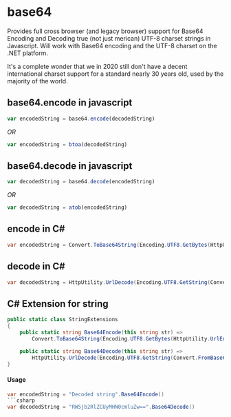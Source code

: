 # base64
Provides full cross browser (and legacy browser) support for Base64 Encoding and Decoding true (not just merican) UTF-8 charset strings in Javascript. Will work with Base64 encoding and the UTF-8 charset on the .NET platform.

It's a complete wonder that we in 2020 still don't have a decent international charset support for a standard nearly 30 years old, used by the majority of the world.

## base64.encode in javascript
```javascript
var encodedString = base64.encode(decodedString)
```
_OR_
```javascript
var encodedString = btoa(decodedString)
```
## base64.decode in javascript
```javascript
var decodedString = base64.decode(encodedString)
```
_OR_
```javascript
var decodedString = atob(encodedString)
```
## encode in C#
```csharp
var encodedString = Convert.ToBase64String(Encoding.UTF8.GetBytes(HttpUtility.UrlEncode(decodedString)))
```
## decode in C#
```csharp
var decodedString = HttpUtility.UrlDecode(Encoding.UTF8.GetString(Convert.FromBase64String(encodedString)))
```
## C# Extension for string
```csharp
public static class StringExtensions
{
    public static string Base64Encode(this string str) =>
        Convert.ToBase64String(Encoding.UTF8.GetBytes(HttpUtility.UrlEncode(str ?? string.Empty)));

    public static string Base64Decode(this string str) =>
        HttpUtility.UrlDecode(Encoding.UTF8.GetString(Convert.FromBase64String(str)));
}
```
#### Usage
```csharp
var encodedString = "Decoded string".Base64Encode()
```csharp
var decodedString = "RW5jb2RlZCUyMHN0cmluZw==".Base64Decode()
```
